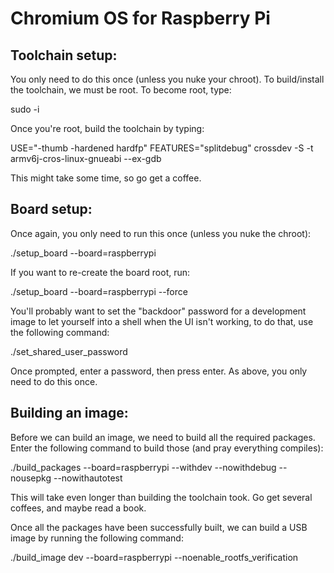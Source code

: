 Chromium OS for Raspberry Pi
============================

Toolchain setup:
----------------

You only need to do this once (unless you nuke your chroot). To build/install the toolchain, we must be root. To become root, type:

sudo -i

Once you're root, build the toolchain by typing:

USE="-thumb -hardened hardfp" FEATURES="splitdebug" crossdev -S -t armv6j-cros-linux-gnueabi --ex-gdb

This might take some time, so go get a coffee.

Board setup:
------------

Once again, you only need to run this once (unless you nuke the chroot):

./setup_board --board=raspberrypi

If you want to re-create the board root, run:

./setup_board --board=raspberrypi --force

You'll probably want to set the "backdoor" password for a development image to let yourself into a shell when the UI isn't working, to do that, use the following command:

./set_shared_user_password

Once prompted, enter a password, then press enter. As above, you only need to do this once.

Building an image:
------------------

Before we can build an image, we need to build all the required packages. Enter the following command to build those (and pray everything compiles):

./build_packages  --board=raspberrypi --withdev --nowithdebug --nousepkg --nowithautotest

This will take even longer than building the toolchain took. Go get several coffees, and maybe read a book.

Once all the packages have been successfully built, we can build a USB image by running the following command:

./build_image dev --board=raspberrypi --noenable_rootfs_verification

